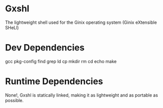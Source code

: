 # Gxshl
The lightweight shell used for the Ginix operating system (Ginix eXtensible SHeLl)

# Dev Dependencies
gcc
pkg-config
find
grep
ld
cp
mkdir
rm
cd
echo
make

# Runtime Dependencies
None!, Gxshl is statically linked, making it as lightweight and as portable as possible.